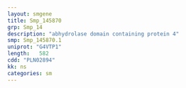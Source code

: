 ```yaml
---
layout: smgene
title: Smp_145870
grp: Smp_14
description: "abhydrolase domain containing protein 4"
smp: Smp_145870.1
uniprot: "G4VTP1"
length:   582
cdd: "PLN02894"
kk: ns
categories: sm
---
```

